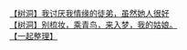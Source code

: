 [【树洞】我讨厌我情缘的徒弟，虽然她人很好](http://tieba.baidu.com/p/3021762999?see_lz=1&pn=)   
[【树洞】别梳妆，乘青鸟，来入梦，我的姑娘。](http://tieba.baidu.com/p/3023140821?see_lz=1&pn=)   
[【一起整理】](http://tieba.baidu.com/p/3022541558?see_lz=1&pn=)   
